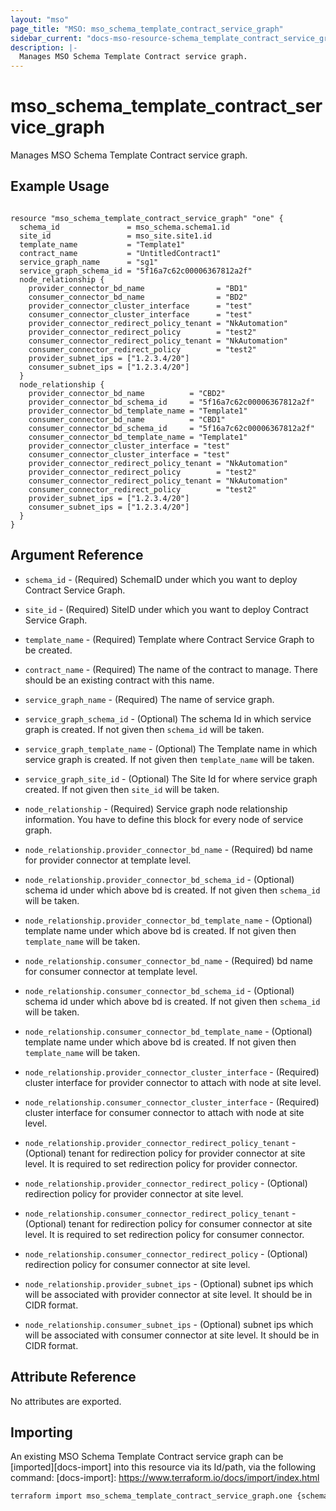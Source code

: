 ```yaml
---
layout: "mso"
page_title: "MSO: mso_schema_template_contract_service_graph"
sidebar_current: "docs-mso-resource-schema_template_contract_service_graph"
description: |-
  Manages MSO Schema Template Contract service graph.
---
```


# mso_schema_template_contract_service_graph #

Manages MSO Schema Template Contract service graph.

## Example Usage ##

```hcl

resource "mso_schema_template_contract_service_graph" "one" {
  schema_id               = mso_schema.schema1.id
  site_id                 = mso_site.site1.id
  template_name           = "Template1"
  contract_name           = "UntitledContract1"
  service_graph_name      = "sg1"
  service_graph_schema_id = "5f16a7c62c00006367812a2f"
  node_relationship {
    provider_connector_bd_name                = "BD1"
    consumer_connector_bd_name                = "BD2"
    provider_connector_cluster_interface      = "test"
    consumer_connector_cluster_interface      = "test"
    provider_connector_redirect_policy_tenant = "NkAutomation"
    provider_connector_redirect_policy        = "test2"
    consumer_connector_redirect_policy_tenant = "NkAutomation"
    consumer_connector_redirect_policy        = "test2"
    provider_subnet_ips = ["1.2.3.4/20"]
    consumer_subnet_ips = ["1.2.3.4/20"]
  }
  node_relationship {
    provider_connector_bd_name          = "CBD2"
    provider_connector_bd_schema_id     = "5f16a7c62c00006367812a2f"
    provider_connector_bd_template_name = "Template1"
    consumer_connector_bd_name          = "CBD1"
    consumer_connector_bd_schema_id     = "5f16a7c62c00006367812a2f"
    consumer_connector_bd_template_name = "Template1"
    provider_connector_cluster_interface = "test"
    consumer_connector_cluster_interface = "test"
    provider_connector_redirect_policy_tenant = "NkAutomation"
    provider_connector_redirect_policy        = "test2"
    consumer_connector_redirect_policy_tenant = "NkAutomation"
    consumer_connector_redirect_policy        = "test2"
    provider_subnet_ips = ["1.2.3.4/20"]
    consumer_subnet_ips = ["1.2.3.4/20"]
  }
}

```

## Argument Reference ##

* `schema_id` - (Required) SchemaID under which you want to deploy Contract Service Graph.
* `site_id` - (Required) SiteID under which you want to deploy Contract Service Graph.
* `template_name` - (Required) Template where Contract Service Graph to be created.
* `contract_name` - (Required) The name of the contract to manage. There should be an existing contract with this name.

* `service_graph_name` - (Required) The name of service graph.
* `service_graph_schema_id` - (Optional) The schema Id in which service graph is created. If not given then `schema_id` will be taken.
* `service_graph_template_name` - (Optional) The Template name in which service graph is created. If not given then `template_name` will be taken.
* `service_graph_site_id` - (Optional) The Site Id for where service graph created. If not given then `site_id` will be taken.

* `node_relationship` - (Required) Service graph node relationship information. You have to define this block for every node of service graph.
* `node_relationship.provider_connector_bd_name` - (Required) bd name for provider connector at template level.
* `node_relationship.provider_connector_bd_schema_id` - (Optional) schema id under which above bd is created. If not given then `schema_id` will be taken.
* `node_relationship.provider_connector_bd_template_name` - (Optional) template name under which above bd is created. If not given then `template_name` will be taken.

* `node_relationship.consumer_connector_bd_name` - (Required) bd name for consumer connector at template level.
* `node_relationship.consumer_connector_bd_schema_id` - (Optional) schema id under which above bd is created. If not given then `schema_id` will be taken.
* `node_relationship.consumer_connector_bd_template_name` - (Optional) template name under which above bd is created. If not given then `template_name` will be taken.

* `node_relationship.provider_connector_cluster_interface` - (Required) cluster interface for provider connector to attach with node at site level. 
* `node_relationship.consumer_connector_cluster_interface` - (Required) cluster interface for consumer connector to attach with node at site level.

* `node_relationship.provider_connector_redirect_policy_tenant` - (Optional) tenant for redirection policy for provider connector at site level. It is required to set redirection policy for provider connector.
* `node_relationship.provider_connector_redirect_policy` - (Optional) redirection policy for provider connector at site level.
* `node_relationship.consumer_connector_redirect_policy_tenant` - (Optional) tenant for redirection policy for consumer connector at site level. It is required to set redirection policy for consumer connector.
* `node_relationship.consumer_connector_redirect_policy` - (Optional) redirection policy for consumer connector at site level.

* `node_relationship.provider_subnet_ips` - (Optional) subnet ips which will be associated with provider connector at site level. It should be in CIDR format.
* `node_relationship.consumer_subnet_ips` - (Optional) subnet ips which will be associated with consumer connector at site level. It should be in CIDR format.



## Attribute Reference ##

No attributes are exported.

## Importing ##

An existing MSO Schema Template Contract service graph can be [imported][docs-import] into this resource via its Id/path, via the following command: [docs-import]: <https://www.terraform.io/docs/import/index.html>

```bash
terraform import mso_schema_template_contract_service_graph.one {schema_id}/template/{template_name}/contract/{contract_name}/serviceGraph/{service_graph_name}
```